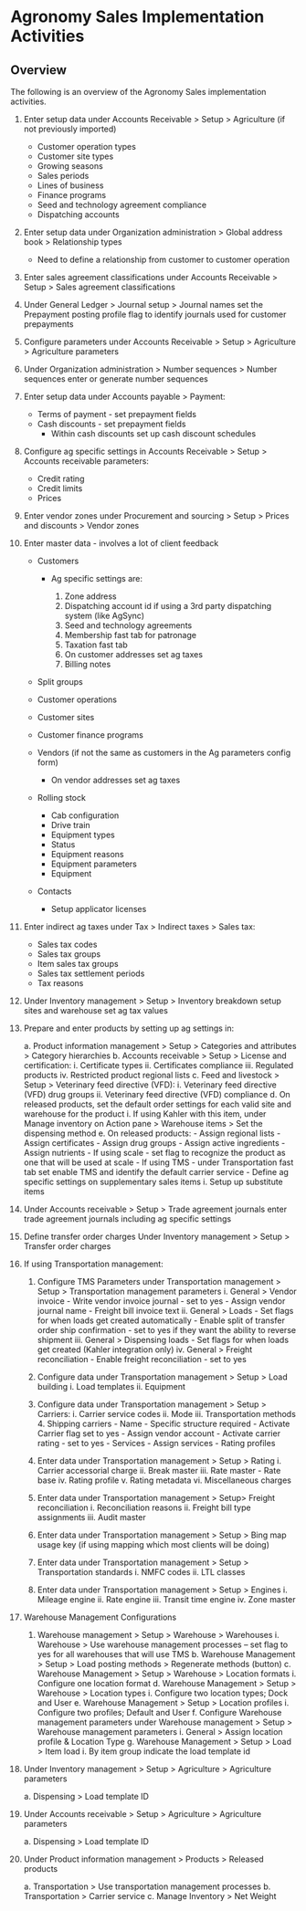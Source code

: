 ﻿# Agronomy Sales Implementation Activities

## Overview
The following is an overview of the Agronomy Sales implementation activities.  
   
1. Enter setup data under Accounts Receivable > Setup > Agriculture (if not previously imported) 

    - Customer operation types
    - Customer site types
    - Growing seasons
    - Sales periods
    - Lines of business
    - Finance programs
    - Seed and technology agreement compliance
    - Dispatching accounts

2.	Enter setup data under Organization administration > Global address book > Relationship types

	- Need to define a relationship from customer to customer operation

3.	Enter sales agreement classifications under Accounts Receivable > Setup > Sales agreement classifications

4.	Under General Ledger > Journal setup > Journal names set the Prepayment posting profile flag to identify journals used for customer prepayments 

5.	Configure parameters under Accounts Receivable > Setup > Agriculture > Agriculture parameters 

6.	Under Organization administration > Number sequences > Number sequences enter or generate number sequences 

7.	Enter setup data under Accounts payable > Payment:

	- Terms of payment - set prepayment fields
	- Cash discounts - set prepayment fields
        - Within cash discounts set up cash discount schedules

8.	Configure ag specific settings in Accounts Receivable > Setup > Accounts receivable parameters:

    - Credit rating
    - Credit limits
    - Prices

9.	Enter vendor zones under Procurement and sourcing > Setup > Prices and discounts > Vendor zones

10.	Enter master data - involves a lot of client feedback

    - Customers

        - Ag specific settings are:

          1. Zone address
          2. Dispatching account id if using a 3rd party dispatching system (like AgSync)
          3. Seed and technology agreements
          4. Membership fast tab for patronage
          5. Taxation fast tab
          6. On customer addresses set ag taxes
          7. Billing notes

    - Split groups
    - Customer operations
    - Customer sites
    - Customer finance programs
    - Vendors (if not the same as customers in the Ag parameters config form)

        - On vendor addresses set ag taxes

    - Rolling stock

        - Cab configuration
        - Drive train
        - Equipment types
        - Status
        - Equipment reasons
        - Equipment parameters
        - Equipment

    - Contacts

        - Setup applicator licenses
 
11.	Enter indirect ag taxes under Tax > Indirect taxes > Sales tax:

    - Sales tax codes
    - Sales tax groups
    - Item sales tax groups
    - Sales tax settlement periods
    - Tax reasons

12.	Under Inventory management > Setup > Inventory breakdown setup sites and warehouse set ag tax values
13.	Prepare and enter products by setting up ag settings in:

    a. Product information management > Setup > Categories and attributes > Category hierarchies
    b. Accounts receivable > Setup > License and certification:
      i. Certificate types
      ii. Certificates compliance
      iii. Regulated products
      iv. Restricted product regional lists
    c. Feed and livestock > Setup > Veterinary feed directive (VFD):
       i. Veterinary feed directive (VFD) drug groups
       ii. Veterinary feed directive (VFD) compliance
    d. On released products, set the default order settings for each valid site and warehouse for the product
       i. If using Kahler with this item, under Manage inventory on Action pane > Warehouse items > Set the dispensing method
    e. On released products:
        - Assign regional lists
        - Assign certificates
        - Assign drug groups
        - Assign active ingredients
        - Assign nutrients
        - If using scale - set flag to recognize the product as one that will be used at scale
        - If using TMS - under Transportation fast tab set enable TMS and identify the default carrier service
        - Define ag specific settings on supplementary sales items
       i. Setup up substitute items

14.	Under Accounts receivable > Setup > Trade agreement journals enter trade agreement journals including ag specific settings

15. Define transfer order charges Under Inventory management > Setup > Transfer order charges 

16.	If using Transportation management:

    1. Configure TMS Parameters under Transportation management > Setup > Transportation management parameters
       i. General > Vendor invoice
           - Write vendor invoice journal - set to yes
           - Assign vendor journal name
           - Freight bill invoice text
        ii. General > Loads
            - Set flags for when loads get created automatically
            - Enable split of transfer order ship confirmation - set to yes if they want the ability to reverse shipment
       iii. General > Dispensing loads
            - Set flags for when loads get created (Kahler integration only)
       iv. General > Freight reconciliation
            - Enable freight reconciliation - set to yes

    2. Configure data under Transportation management > Setup > Load building
       i. Load templates
       ii. Equipment
    3. Configure data under Transportation management > Setup > Carriers:
       i. Carrier service codes
       ii. Mode
       iii. Transportation methods
       4.   Shipping carriers
            - Name - Specific structure required 
            - Activate Carrier flag set to yes
            - Assign vendor account
            - Activate carrier rating - set to yes
            - Services
              - Assign services
            - Rating profiles

    4.	Enter data under Transportation management > Setup > Rating
        i.	Carrier accessorial charge
        ii.	Break master
        iii. Rate master
              - Rate base
        iv. Rating profile
        v. Rating metadata
        vi. Miscellaneous charges
    5. Enter data under Transportation management > Setup> Freight reconciliation
         i.	Reconciliation reasons
        ii.	Freight bill type assignments
        iii.	Audit master
    6. Enter data under Transportation management > Setup > Bing map usage key (if using mapping which most clients will be doing)
    7. Enter data under Transportation management > Setup > Transportation standards
        i. NMFC codes
        ii.	LTL classes
    8. Enter data under Transportation management > Setup > Engines
        i. Mileage engine
        ii. Rate engine
        iii. Transit time engine
        iv. Zone master

17.	Warehouse Management Configurations

    1. Warehouse management > Setup > Warehouse > Warehouses
        i. Warehouse > Use warehouse management processes – set flag to yes for all warehouses that will use TMS
    b. Warehouse Management > Setup > Load posting methods > Regenerate methods (button)
    c. Warehouse Management > Setup > Warehouse > Location formats
        i. Configure one location format
    d. Warehouse Management > Setup > Warehouse > Location types
        i. Configure two location types; Dock and User
    e. Warehouse Management > Setup > Location profiles
        i. Configure two profiles; Default and User
    f. Configure Warehouse management parameters under Warehouse management > Setup > Warehouse management parameters
        i. General > Assign location profile & Location Type
    g. Warehouse Management > Setup > Load > Item load
       i. By item group indicate the load template id
 
18.	Under Inventory management > Setup > Agriculture > Agriculture parameters

     a. Dispensing > Load template ID
 
19.	Under Accounts receivable > Setup > Agriculture > Agriculture parameters

     a. Dispensing > Load template ID
 
20.	Under Product information management > Products > Released products

     a. Transportation > Use transportation management processes
     b. Transportation > Carrier service 
     c. Manage Inventory > Net Weight

